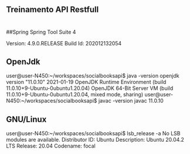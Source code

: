 ## Treinamento API Restfull
#  

##Spring 
Spring Tool Suite 4 

Version: 4.9.0.RELEASE
Build Id: 202012132054

## OpenJdk
user@user-N450:~/workspaces/socialbooksapi$ java -version
openjdk version "11.0.10" 2021-01-19
OpenJDK Runtime Environment (build 11.0.10+9-Ubuntu-0ubuntu1.20.04)
OpenJDK 64-Bit Server VM (build 11.0.10+9-Ubuntu-0ubuntu1.20.04, mixed mode, sharing)
user@user-N450:~/workspaces/socialbooksapi$ javac -version
javac 11.0.10

## GNU/Linux
user@user-N450:~/workspaces/socialbooksapi$ lsb_release -a
No LSB modules are available.
Distributor ID:	Ubuntu
Description:	Ubuntu 20.04.2 LTS
Release:	20.04
Codename:	focal



